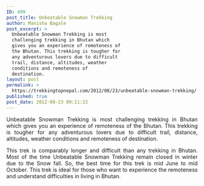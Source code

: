 ```yaml
---
ID: 499
post_title: Unbeatable Snowman Trekking
author: Manisha Bagale
post_excerpt: >
  Unbeatable Snowman Trekking is most
  challenging trekking in Bhutan which
  gives you an experience of remoteness of
  the Bhutan. This trekking is tougher for
  any adventurous lovers due to difficult
  trail, distance, altitudes, weather
  conditions and remoteness of
  destination.
layout: post
permalink: >
  https://trekkingtopnepal.com/2012/08/23/unbeatable-snowman-trekking/
published: true
post_date: 2012-08-23 09:11:22
---
```

<p style="text-align: justify;">Unbeatable Snowman Trekking is most challenging trekking in Bhutan which gives you an experience of remoteness of the Bhutan. This trekking is tougher for any adventurous lovers due to difficult trail, distance, altitudes, weather conditions and remoteness of destination.</p>
<p style="text-align: justify;">This trek is comparably longer and difficult than any trekking in Bhutan. Most of the time Unbeatable Snowman Trekking remain closed in winter due to the Snow fall. So, the best time for this trek is mid June to mid October. This trek is ideal for those who want to experience the remoteness and understand difficulties in living in Bhutan.</p>